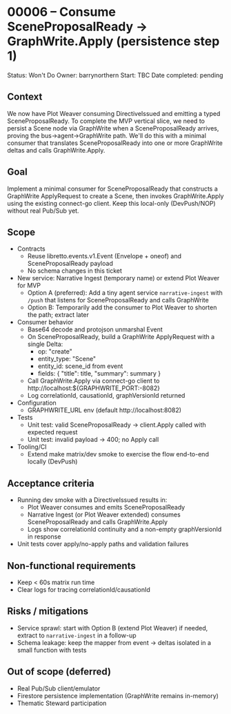 # 00006 – Consume SceneProposalReady → GraphWrite.Apply (persistence step 1)

Status: Won't Do
Owner: barrynorthern
Start: TBC
Date completed: pending

## Context
We now have Plot Weaver consuming DirectiveIssued and emitting a typed SceneProposalReady. To complete the MVP vertical slice, we need to persist a Scene node via GraphWrite when a SceneProposalReady arrives, proving the bus→agent→GraphWrite path. We'll do this with a minimal consumer that translates SceneProposalReady into one or more GraphWrite deltas and calls GraphWrite.Apply.

## Goal
Implement a minimal consumer for SceneProposalReady that constructs a GraphWrite ApplyRequest to create a Scene, then invokes GraphWrite.Apply using the existing connect-go client. Keep this local-only (DevPush/NOP) without real Pub/Sub yet.

## Scope
- Contracts
  - Reuse libretto.events.v1.Event (Envelope + oneof) and SceneProposalReady payload
  - No schema changes in this ticket
- New service: Narrative Ingest (temporary name) or extend Plot Weaver for MVP
  - Option A (preferred): Add a tiny agent service `narrative-ingest` with `/push` that listens for SceneProposalReady and calls GraphWrite
  - Option B: Temporarily add the consumer to Plot Weaver to shorten the path; extract later
- Consumer behavior
  - Base64 decode and protojson unmarshal Event
  - On SceneProposalReady, build a GraphWrite ApplyRequest with a single Delta:
    - op: "create"
    - entity_type: "Scene"
    - entity_id: scene_id from event
    - fields: { "title": title, "summary": summary }
  - Call GraphWrite.Apply via connect-go client to http://localhost:${GRAPHWRITE_PORT:-8082}
  - Log correlationId, causationId, graphVersionId returned
- Configuration
  - GRAPHWRITE_URL env (default http://localhost:8082)
- Tests
  - Unit test: valid SceneProposalReady → client.Apply called with expected request
  - Unit test: invalid payload → 400; no Apply call
- Tooling/CI
  - Extend make matrix/dev smoke to exercise the flow end-to-end locally (DevPush)

## Acceptance criteria
- Running dev smoke with a DirectiveIssued results in:
  - Plot Weaver consumes and emits SceneProposalReady
  - Narrative Ingest (or Plot Weaver extended) consumes SceneProposalReady and calls GraphWrite.Apply
  - Logs show correlationId continuity and a non-empty graphVersionId in response
- Unit tests cover apply/no-apply paths and validation failures

## Non-functional requirements
- Keep < 60s matrix run time
- Clear logs for tracing correlationId/causationId

## Risks / mitigations
- Service sprawl: start with Option B (extend Plot Weaver) if needed, extract to `narrative-ingest` in a follow-up
- Schema leakage: keep the mapper from event → deltas isolated in a small function with tests

## Out of scope (deferred)
- Real Pub/Sub client/emulator
- Firestore persistence implementation (GraphWrite remains in-memory)
- Thematic Steward participation

